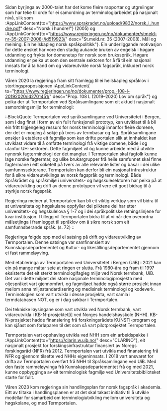 Sidan byrjinga av 2000-talet har det kome fleire rapportar og
utgreiingar som har teke til orde for ei samordning av
terminologiarbeidet på nasjonalt nivå, slik som
:AppLinkContent{to="https://www.sprakradet.no/upload/9832/norsk_i_hundre.pdf"
desc="Norsk i hundre!"} (2005) og :AppLinkContent{to="https://www.regjeringen.no/no/dokumenter/stmeld-nr-35-2007-2008-/id519923/"
desc="St.meld.nr. 35 (2007-2008). Mål og meining. Ein heilskapleg
norsk språkpolitikk"}. Ein underliggande motivasjon for dette ønsket
har vore den stadig aukande bruken av engelsk i høgare utdanning og
frykta for domenetap for norsk som bruksspråk. Høgare utdanning er
peika ut som den sentrale sektoren for å få til ein nasjonal innsats
for å ta hand om og vidareutvikle norsk fagspråk, inkludert norsk
terminologi.

Våren 2020 la regjeringa fram sitt framlegg til ei heilskapleg
språklov i stortingsproposisjonen :AppLinkContent{
to="https://www.regjeringen.no/no/dokumenter/prop.-108-l-20192020/id2701451/"
desc="Prop. 108 L (2019–2020) Lov om språk"} og peika der ut
Termportalen ved Språksamlingane som eit aktuelt nasjonalt
samordningsmiljø for terminologi:

::BlockQuote
Termportalen ved språksamlingane ved Universitetet i Bergen, som i
dag finst i form av ein fullt funksjonell prototyp, kan utviklast til
å bli ein fritt tilgjengeleg ressurs for norsk terminologi innanfor
fleire domene, der det er mogleg å søkje på tvers av termbasar og fag.
Språksamlingane ønskjer å etablere eit fagmiljø som kan drifte
portalen slik at innhaldet kan utviklast vidare til å omfatte
terminologi frå viktige domene, både i og utanfor UH-sektoren. Dette
fagmiljøet vil òg kunne arbeide med å utvikle nynorsk fagterminologi
der det manglar. I Termportalen skal fagfolk kunne lage norske
fagtermar, og ulike brukargrupper frå heile samfunnet skal finne
fagtermane i eitt søkefelt på tvers av alle relevante lister og basar
i dei ulike samfunnssektorane. Termportalen kan derfor bli ein
nasjonal infrastruktur for å sikre vidareutviklinga av norsk fagspråk
og terminologi. Både Språkrådet og språkmiljø i universitets- og
høgskulesektoren har peika på at vidareutvikling og drift av denne
prototypen vil vere eit godt bidrag til å styrkje norsk fagspråk.

Regjeringa meiner at Termportalen kan bli eit viktig verktøy som vil
bidra til at universiteta og høgskulane oppfyller dei pliktene dei har
etter universitets- og høgskulelova § 1-7 og i dei språkpolitiske
retningslinjene for kvar institusjon. I tillegg vil Termportalen bidra
til at vi når den overordna målsetjinga i framlegget til språklov om å
sikre norsk som eit samfunnsberande språk. (s. 72)
::

Regjeringa følgde opp med ei satsing på drift og vidareutvikling av
Termportalen. Denne satsinga var samfinansiert av
Kunnskapsdepartementet og Kultur- og likestillingsdepartementet
gjennom ei fast rammeløyving.

Med etableringa av Termportalen ved Universitetet i Bergen (UiB) i
2021 kan ein på mange måtar seie at ringen er slutta. Frå 1980-åra og
fram til 1997 eksisterte det eit sterkt terminologifagleg miljø ved
Norsk termbank, UiB. Det var i dette miljøet dei store nasjonale
terminologiprosjekta med oljespråket vart gjennomført, og fagmiljøet
hadde også større prosjekt innan mellom anna miljøstandardisering og
medisinsk terminologi og kodeverk. Terminologien som vart utvikla i
desse prosjekta, vart samla i termdatabasen NOT, og er i dag søkbar i
Termportalen. </p> <p> Dei tekniske løysingane som vart utvikla ved
Norsk termbank, vart vidareutvikla i KB-N-prosjektet[i] ved Norges
handelshøyskole (NHH). KB-N-prosjektet hadde finansiering frå
forskningsrådets KUNSTI-program og kan sjåast som forløparen til det
som så vart pilotprosjektet Termportalen.

Termportalen vart opphavleg utvikla ved NHH som ein arbeidspakke i
:AppLinkContent{to="https://clarin.w.uib.no/" desc="CLARINO"}, eit
nasjonalt prosjekt for forskingsinfrastruktur finansiert av Noregs
forskingsråd (NFR) frå 2012. Termportalen vart utvikla med
finansiering frå NFR og gjennom tilsette ved NHHs eigeninnsats. I 2018
vart ansvaret for drifta av Termportalen overført frå NHH til
Språksamlingane ved UiB. Med den faste rammeløyvinga frå
Kunnskapsdepartementet frå og med 2021, kunne oppbygginga av eit
terminologisk fagmiljø ved Universitetsbiblioteket starte for fullt.

Våren 2023 kom regjeringa sin handlingsplan for norsk fagspråk i
akademia. Eitt av tiltaka i handlingsplanen er at det skal takast
initiativ til å utvikle modellar for samarbeid om terminologiutvikling
mellom universiteta og høgskolane, og med Termportalen.

